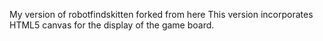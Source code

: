 My version of robotfindskitten forked from here
This version incorporates HTML5 canvas for the display of the game board.

